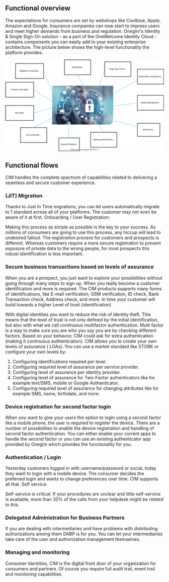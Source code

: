 ## Functional overview

The expectations for consumers are set by webshops like Coolblue, Apple, Amazon and Google. Insurance companies can now start to impress users and meet higher
demands from business and regulation. Onegini's Identity & Single Sign-On solution - as a part of the OneWelcome Identity Cloud - contains components you can
easily add to your existing enterprise architecture. The picture below shows the high-level functionality the platform provides.

![Architecture overview](./img/overview-identity-single-sign-on.svg)

## Functional flows

CIM handles the complete spectrum of capabilities related to delivering a seamless and secure customer experience.

### (JIT) Migration

Thanks to Just In Time migrations, you can let users automatically migrate to 1 standard across all of your platforms. The customer may not even be aware of it
at first. Onboarding / User Registration:

Making this process as simple as possible is the key to your success. As millions of consumers are going to use this process, any hiccup will lead to undesired
fallout. The registration process for customers and prospects is different. Whereas customers require a more secure registration to prevent exposure of private
data to the wrong people, for most prospects this robust identification is less important.

### Secure business transactions based on levels of assurance

When you are a prospect, you just want to explore your possibilities without going through many steps to sign up. When you really become a customer
identification and more is required. The CIM products supports many forms of identifications, like E-mail verification, GSM verification, ID check, Bank
Transaction check, Address check, and more. In time your customer will build towards a higher Level of trust (identification)

With digital identities you want to reduce the risk of identity theft. This means that the level of trust is not only defined by the initial identification, but
also with what we call continuous multifactor authentication. Multi factor is a way to make sure you are who you say you are by checking different factors.
Based on your behavior, CIM could ask for extra authentication (making it continuous authentication). CIM allows you to create your own levels of assurance (
LOAs). You can use a market standard like STORK or configure your own levels by:

1. Configuring identifications required per level.
1. Configuring required level of assurance per service provider.
1. Configuring level of assurance per identity provider.
1. Configuring level of assurance for Two-Factor authenticators like for example text/SMS, mobile or Google Authenticator.
1. Configuring required level of assurance for changing attributes like for example SMS, name, birthdate, and more.

### Device registration for second factor login

When you want to give your users the option to login using a second factor like a mobile phone, the user is required to register the device. There are a number
of possibilities to enable the device registration and handling of second factor authentication. You can either enable your current apps to handle the second
factor or you can use an existing authenticator app provided by Onegini which provides the functionality for you.

### Authentication / Login

Yesterday customers logged in with username/password or social, today they want to login with a mobile device. The consumer decides the preferred login and
wants to change preferences over time. CIM supports all that. Self service:

Self-service is critical. If your procedures are unclear and little self-service is available, more than 30% of the calls from your helpdesk might be related to
this.

### Delegated Administration for Business Partners

If you are dealing with intermediaries and have problems with distributing authorizations among them DABP is for you. You can let your intermediaries take care
of the user and authorization management themselves.

### Managing and monitoring

Consumer Identities, CIM is the digital front door of your organization for consumers and partners. Of course you require full audit trail, event trail and
monitoring capabilities.
